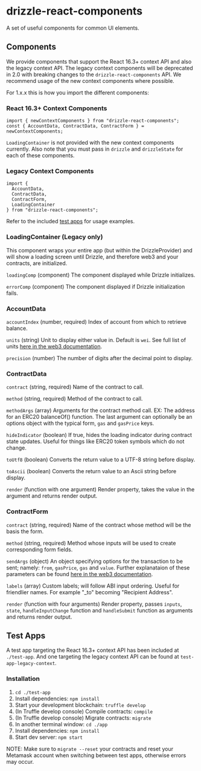 # drizzle-react-components

A set of useful components for common UI elements.

## Components

We provide components that support the React 16.3+ context API and also the legacy context API. The legacy context components will be deprecated in 2.0 with breaking changes to the `drizzle-react-components` API. We recommend usage of the new context components where possible.

For 1.x.x this is how you import the different components:

### React 16.3+ Context Components

```
import { newContextComponents } from "drizzle-react-components";
const { AccountData, ContractData, ContractForm } = newContextComponents;
```

`LoadingContainer` is not provided with the new context components currently. Also note that you must pass in `drizzle` and `drizzleState` for each of these components.

### Legacy Context Components

```
import {
  AccountData,
  ContractData,
  ContractForm,
  LoadingContainer
} from "drizzle-react-components";
```

Refer to the included [test apps](#test-apps) for usage examples.

### LoadingContainer (Legacy only)

This component wraps your entire app (but within the DrizzleProvider) and will show a loading screen until Drizzle, and therefore web3 and your contracts, are initialized.

`loadingComp` (component) The component displayed while Drizzle initializes.

`errorComp` (component) The component displayed if Drizzle initialization fails.

### AccountData

`accountIndex` (number, required) Index of account from which to retrieve balance.

`units` (string) Unit to display either value in. Default is `wei`. See full list of units [here in the web3 documentation](https://web3js.readthedocs.io/en/1.0/web3-utils.html#fromwei).

`precision` (number) The number of digits after the decimal point to display.

### ContractData

`contract` (string, required) Name of the contract to call.

`method` (string, required) Method of the contract to call.

`methodArgs` (array) Arguments for the contract method call. EX: The address for an ERC20 balanceOf() function. The last argument can optionally be an options object with the typical form, `gas` and `gasPrice` keys.

`hideIndicator` (boolean) If true, hides the loading indicator during contract state updates. Useful for things like ERC20 token symbols which do not change.

`toUtf8` (boolean) Converts the return value to a UTF-8 string before display.

`toAscii` (boolean) Converts the return value to an Ascii string before display.

`render` (function with one argument) Render property, takes the value in the argument and returns render output.

### ContractForm

`contract` (string, required) Name of the contract whose method will be the basis the form.

`method` (string, required) Method whose inputs will be used to create corresponding form fields.

`sendArgs` (object) An object specifying options for the transaction to be sent; namely: `from`, `gasPrice`, `gas` and `value`. Further explanataion of these parameters can be found [here in the web3 documentation](https://web3js.readthedocs.io/en/1.0/web3-eth-contract.html#id19).

`labels` (array) Custom labels; will follow ABI input ordering. Useful for friendlier names. For example "\_to" becoming "Recipient Address".

`render` (function with four arguments) Render property, passes `inputs`, `state`, `handleInputChange` function and `handleSubmit` function as arguments and returns render output.

## Test Apps

A test app targeting the React 16.3+ context API has been included at `./test-app`. And one targeting the legacy context API can be found at `test-app-legacy-context`.

### Installation

1. `cd ./test-app`
1. Install dependencies: `npm install`
1. Start your development blockchain: `truffle develop`
1. (In Truffle develop console) Compile contracts: `compile`
1. (In Truffle develop console) Migrate contracts: `migrate`
1. In another terminal window: `cd ./app`
1. Install dependencies: `npm install`
1. Start dev server: `npm start`

NOTE: Make sure to `migrate --reset` your contracts and reset your Metamask account when switching between test apps, otherwise errors may occur.
